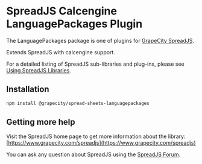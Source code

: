 # SpreadJS Calcengine LanguagePackages Plugin

The LanguagePackages package is one of plugins for [GrapeCity SpreadJS](https://www.grapecity.com/spreadjs).

Extends SpreadJS with calcengine support.

For a detailed listing of SpreadJS sub-libraries and plug-ins, please see [Using SpreadJS Libraries](https://www.grapecity.com/spreadjs/docs/v14/online/modules.html).

## Installation
```sh
npm install @grapecity/spread-sheets-languagepackages
```

## Getting more help
Visit the SpreadJS home page to get more information about the library:
[https://www.grapecity.com/spreadjs](https://www.grapecity.com/spreadjs)

You can ask any question about SpreadJS using the [SpreadJS Forum](https://www.grapecity.com/forums/spreadjs).
